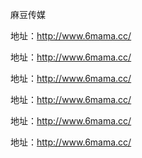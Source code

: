 麻豆传媒

地址：http://www.6mama.cc/

地址：http://www.6mama.cc/

地址：http://www.6mama.cc/

地址：http://www.6mama.cc/

地址：http://www.6mama.cc/

地址：http://www.6mama.cc/


